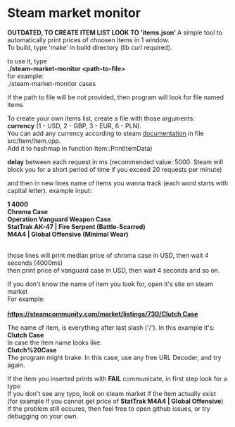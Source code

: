 # Steam market monitor

<b> OUTDATED, TO CREATE ITEM LIST LOOK TO 'items.json' </b>
A simple tool to automatically print prices of choosen items in 1 window.<br>
To build, type 'make' in build directory (lib curl required).<br>

to use it, type<br>
<b> ./steam-market-monitor \<path-to-file></b></br>
for example:<br>
./steam-market-monitor cases <br>

If the path to file will be not provided, then program will look for file named items<br>

To create your own items list, create a file with those arguments:<br>
<b>currency</b> (1 - USD, 2 - GBP, 3 - EUR, 6 - PLN).<br>
You can add any currency according to steam [documentation](https://partner.steamgames.com/doc/store/pricing/currencies) in file src/Item/Item.cpp.<br>
Add it to hashmap in function Item::PrintItemData)<br>

<b>delay</b> between each request in ms (recommended value: 5000. Steam will block you for a short period of time if you exceed 20 requests per minute)<br>

and then in new lines name of items you wanna track (each word starts with capital letter).
example input:

<b>
1 4000<br>
Chroma Case<br>
Operation Vanguard Weapon Case<br>
StatTrak AK-47 | Fire Serpent (Battle-Scarred)<br>
M4A4 | Global Offensive (Minimal Wear)<br>
</b><br>

those lines will print median price of chroma case in USD, then wait 4 seconds (4000ms)<br>
then print price of vanguard case in USD, then wait 4 seconds and so on.<br>

If you don't know the name of item you look for, open it's site on steam market<br>
For example:<br><br>
<b>[https://steamcommunity.com/market/listings/730/Clutch Case](https://steamcommunity.com/market/listings/730/Clutch%20Case)<br></b>

The name of item, is everything after last slash ('/'). In this example it's: <br>
<b>Clutch Case</b><br>
In case the item name looks like: <br>
<b>Clutch%20Case</b><br>
The program might brake. In this case, use any free URL Decoder, and try again.

If the item you inserted prints with <b>FAIL</b> communicate, in first step look for a typo<br>
If you don't see any typo, look on steam market if the item actually exist <br>
(for example if you cannot get price of <b>StatTrak M4A4 | Global Offensive</b>)<br>
If the problem still occures, then feel free to open github issues, or try debugging on your own.<br>
